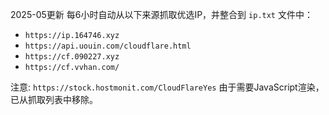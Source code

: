 2025-05更新
每6小时自动从以下来源抓取优选IP，并整合到 `ip.txt` 文件中：
- `https://ip.164746.xyz`
- `https://api.uouin.com/cloudflare.html`
- `https://cf.090227.xyz`
- `https://cf.vvhan.com/`

注意: `https://stock.hostmonit.com/CloudFlareYes` 由于需要JavaScript渲染，已从抓取列表中移除。
